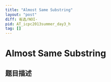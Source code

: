 ```yaml
---
title: "Almost Same Substring"
layout: "post"
diff: 省选/NOI-
pid: AT_icpc2013summer_day3_h
tag: []
---
```


# Almost Same Substring

## 题目描述

[problemUrl]: https://atcoder.jp/contests/jag2013summer-day3/tasks/icpc2013summer_day3_h



